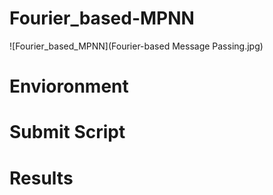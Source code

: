 # Fourier_based-MPNN
![Fourier_based_MPNN](Fourier-based Message Passing.jpg)

# Envioronment


# Submit Script


# Results
